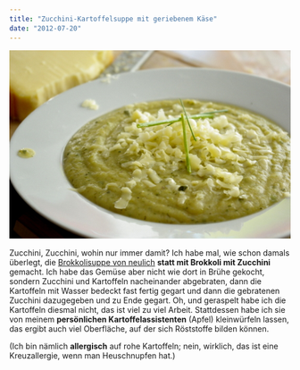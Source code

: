 ```yaml
---
title: "Zucchini-Kartoffelsuppe mit geriebenem Käse"
date: "2012-07-20"
---
```


[![](images/igp9359.jpg "Zucchinisuppe mit Kartoffeln und Käse")](http://apfeleimer.wordpress.com/2012/07/20/zucchini-kartoffelsuppe-mit-geriebenem-kase/zucchinisuppe-mit-kartoffeln-und-ka%c2%a4se/)

Zucchini, Zucchini, wohin nur immer damit? Ich habe mal, wie schon damals überlegt, die [Brokkolisuppe von neulich](http://apfeleimer.wordpress.com/2012/07/15/brokkolisuppe-mit-kase-und-geriebenen-kartoffeln/ "Brokkolisuppe mit Käse und geriebenen Kartoffeln") **statt mit Brokkoli mit Zucchini** gemacht. Ich habe das Gemüse aber nicht wie dort in Brühe gekocht, sondern Zucchini und Kartoffeln nacheinander abgebraten, dann die Kartoffeln mit Wasser bedeckt fast fertig gegart und dann die gebratenen Zucchini dazugegeben und zu Ende gegart. Oh, und geraspelt habe ich die Kartoffeln diesmal nicht, das ist viel zu viel Arbeit. Stattdessen habe ich sie von meinem **persönlichen Kartoffelassistenten** (Apfel) kleinwürfeln lassen, das ergibt auch viel Oberfläche, auf der sich Röststoffe bilden können.

(Ich bin nämlich **allergisch** auf rohe Kartoffeln; nein, wirklich, das ist eine Kreuzallergie, wenn man Heuschnupfen hat.)
